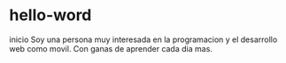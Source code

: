 # hello-word
inicio
Soy una persona muy interesada en la programacion y el desarrollo  web como movil.
Con ganas de aprender cada dia mas.
